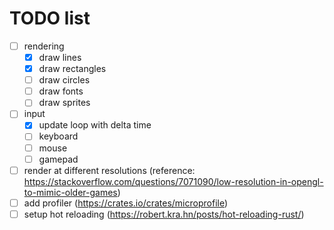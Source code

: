 # TODO list

- [ ] rendering
  - [x] draw lines
  - [x] draw rectangles
  - [ ] draw circles
  - [ ] draw fonts
  - [ ] draw sprites

- [ ] input
  - [x] update loop with delta time
  - [ ] keyboard
  - [ ] mouse
  - [ ] gamepad

- [ ] render at different resolutions (reference: https://stackoverflow.com/questions/7071090/low-resolution-in-opengl-to-mimic-older-games)
- [ ] add profiler (https://crates.io/crates/microprofile)
- [ ] setup hot reloading (https://robert.kra.hn/posts/hot-reloading-rust/)
